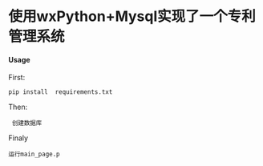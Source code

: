 
# 使用wxPython+Mysql实现了一个专利管理系统

#### Usage
First:

    pip install  requirements.txt
Then:

     创建数据库

Finaly

    运行main_page.p

